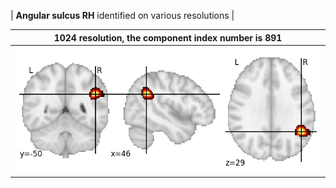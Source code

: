 


| **Angular sulcus RH** identified on various resolutions |

| 1024 resolution, the component index number is 891|  
|:---:|  
| ![Component 1024](../1024/final/891.jpg "From component 1024: Angular sulcus RH") |